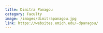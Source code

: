 ```yaml
---
title: Dimitra Panagou
category: Faculty
image: /images/dimitrapanagou.jpg
link: https://websites.umich.edu/~dpanagou/
---
```


